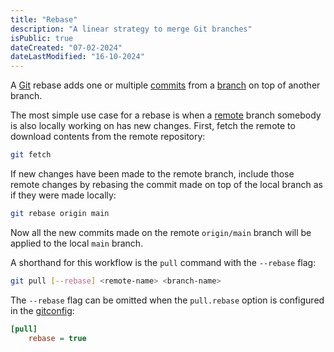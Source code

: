 ```yaml
---
title: "Rebase"
description: "A linear strategy to merge Git branches"
isPublic: true
dateCreated: "07-02-2024"
dateLastModified: "16-10-2024"
---
```


A [Git](git) rebase adds one or multiple [commits](commit) from a
[branch](branch) on top of another branch.

The most simple use case for a rebase is when a [remote](remote) branch somebody
is also locally working on has new changes. First, fetch the remote to download
contents from the remote repository:

```sh
git fetch
```

If new changes have been made to the remote branch, include those remote changes
by rebasing the commit made on top of the local branch as if they were made
locally:

```sh
git rebase origin main
```

Now all the new commits made on the remote `origin/main` branch will be applied
to the local `main` branch.

A shorthand for this workflow is the `pull` command with the `--rebase` flag:

```sh
git pull [--rebase] <remote-name> <branch-name>
```

The `--rebase` flag can be omitted when the `pull.rebase` option is configured
in the [gitconfig](gitconfig):

```ini
[pull]
    rebase = true
```
